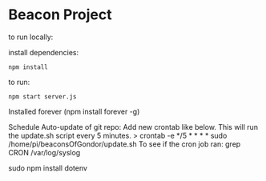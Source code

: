 # Beacon Project

to run locally:

install dependencies:

`npm install`

to run:

`npm start server.js` 

Installed forever (npm install forever -g)

Schedule Auto-update of git repo:
	Add new crontab like below.  This will run the update.sh script every 5 minutes.
		> crontab -e
		*/5 * * * * sudo /home/pi/beaconsOfGondor/update.sh
	To see if the cron job ran:
		grep CRON /var/log/syslog

sudo npm install dotenv
